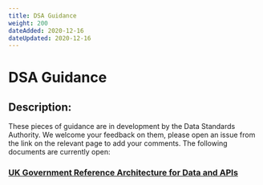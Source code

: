 ```yaml
---
title: DSA Guidance
weight: 200
dateAdded: 2020-12-16
dateUpdated: 2020-12-16
---
```


# DSA Guidance

## Description:
These pieces of guidance are in development by the Data Standards Authority. We welcome your feedback on them, please open an issue from the link on the relevant page to add your comments. The following documents are currently open:

### [UK Government Reference Architecture for Data and APIs](referencearchitecture/)